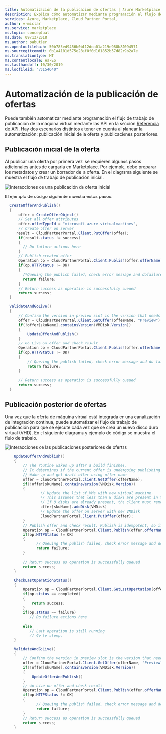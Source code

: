 ```yaml
---
title: Automatización de la publicación de ofertas | Azure Marketplace
description: Explica cómo automatizar mediante programación el flujo de trabajo de publicación de la máquina virtual.
services: Azure, Marketplace, Cloud Partner Portal,
author: v-miclar
ms.service: marketplace
ms.topic: conceptual
ms.date: 09/13/2018
ms.author: pabutler
ms.openlocfilehash: 50b785ed9456b0b112dea01a219e988b81094571
ms.sourcegitcommit: 0b1a4101d575e28af0f0d161852b57d82c9b2a7e
ms.translationtype: HT
ms.contentlocale: es-ES
ms.lasthandoff: 10/30/2019
ms.locfileid: "73154640"
---
```

<a name="automate-offer-publishing"></a>Automatización de la publicación de ofertas
=========================

Puede también automatizar mediante programación el flujo de trabajo de publicación de la máquina virtual mediante las API en la sección [Referencia de API](./cloud-partner-portal-api-overview.md). Hay dos escenarios distintos a tener en cuenta al planear la automatización: publicación inicial de la oferta y publicaciones posteriores.


<a name="offer-initial-publishing"></a>Publicación inicial de la oferta
-------------------------

Al publicar una oferta por primera vez, se requieren algunos pasos adicionales antes de cargarla en Marketplace.  Por ejemplo, debe preparar los metadatos y crear un borrador de la oferta. En el diagrama siguiente se muestra el flujo de trabajo de publicación inicial.

![Interacciones de una publicación de oferta inicial](media/cloud-partner-portal-automate-offer-publishing/first-time-offer-publishing.png)

El ejemplo de código siguiente muestra estos pasos.

``` csharp
  CreateOfferAndPublish()
  {
      offer = CreateOfferObject()
      // Set all offer attributes
      offer.offerTypeId = "microsoft-azure-virtualmachines",
      // Create offer on server
     result = CloudPartnerPortal.Client.PutOffer(offer);
      if(result.status != success)
      {
        // Do failure actions here
      }
      // Publish created offer
      Operation op = CloudPartnerPortal.Client.Publish(offer.offerName);
      if(op.HTTPStatus != OK)
      {
        /*Queuing the publish failed, check error message and dofailure actions*/
        return failure;
      }
      // Return success as operation is successfully queued
      return success;
  }

  ValidateAndGoLive()    
  {
      // Confirm the version in preview slot is the version that needs to go live
      offer = CloudPartnerPortal.Client.GetOffer(offerName, "Preview");
      if(!offer[skuName].containsVersion(VMDisk.Version))
      {
          UpdateOfferAndPublish()
      }
      // Go Live on offer and check result
      Operation op = CloudPartnerPortal.Client.Publish(offer.offerName);
      if(op.HTTPStatus != OK)
      {
          // Queuing the publish failed, check error message and do failure actions
          return failure;
      }  
     
      // Return success as operation is successfully queued
      return success;
  }
```


<a name="subsequent-offer-publishing"></a>Publicación posterior de ofertas
---------------------------

Una vez que la oferta de máquina virtual está integrada en una canalización de integración continua, puede automatizar el flujo de trabajo de publicación para que se ejecute cada vez que se crea un nuevo disco duro virtual (VHD).  En el siguiente diagrama y ejemplo de código se muestra el flujo de trabajo.

![Interacciones de las publicaciones posteriores de ofertas](media/cloud-partner-portal-automate-offer-publishing/update-offer-and-publish.png)

``` csharp
    UpdateOfferAndPublish()
    {
        // The routine wakes up after a build finishes. 
        // It determines if the current offer is undergoing publishing and take appropriate action
        // Wake up and get draft offer using offer name
        offer = CloudPartnerPortal.Client.GetOffer(offerName);
        if(!offer[skuName].containsVersion(VMDisk.Version))
        {
                // Update the list of VMs with new virtual machine. 
                // This assumes that less than 8 disks are present in the SKU
                // If 8 disks are already present, the client must remove one of the previous disks before adding new disk
                offer[skuName].addDisk(VMDisk)
                // Update the offer on server with new VMDisk
                CloudPartnerPortal.Client.PutOffer(offer);
        }
        // Publish offer and check result. Publish is idempotent, so if a publish was already in progress with latest version, this would return success.
        Operation op = CloudPartnerPortal.Client.Publish(offer.offerName);
        if(op.HTTPStatus != OK)
        {
              // Queuing the publish failed, check error message and do failure actions
              return failure;
        }
        
        // Return success as operation is successfully queued
        return success;
    }

    CheckLastOperationStatus()
    {
        Operation op = CloudPartnerPortal.Client.GetLastOpertation(offer.offerName)
        if(op.status == completed)
        {
            return success;
        }
        if(op.status == failure)
           // Do failure actions here
        
        else 
           // Last operation is still running
           // Go to sleep.           
    }

    ValidateAndGoLive()
    {
        // Confirm the version in preview slot is the version that needs to go live
        offer = CloudPartnerPortal.Client.GetOffer(offerName, "Preview");
        if(!offer[skuName].containsVersion(VMDisk.Version))
        {
            UpdateOfferAndPublish()
        }
        // Go Live on offer and check result
        Operation op = CloudPartnerPortal.Client.Publish(offer.offerName);
        if(op.HTTPStatus != OK)
        {
              // Queuing the publish failed, check error message and do failure actions
              return failure;
        }
        // Return success as operation is successfully queued
        return success;
    }
```
